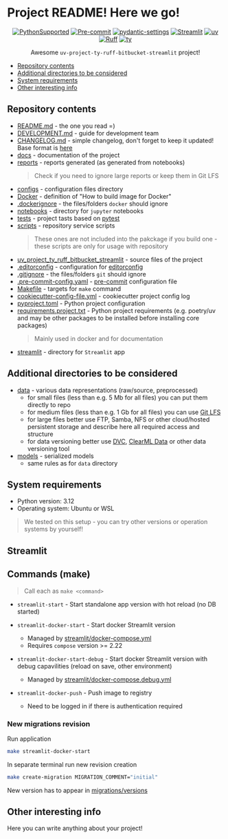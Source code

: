 # Project README! Here we go!

<div align="center">

[![PythonSupported](https://img.shields.io/badge/python-3.12-brightgreen.svg)](https://python3statement.org/#sections50-why)
[![Pre-commit](https://img.shields.io/badge/pre--commit-enabled-brightgreen?logo=pre-commit&logoColor=white)](https://pre-commit.com/)
[![pydantic-settings](https://img.shields.io/badge/settings-pydantic-settings)](https://github.com/pydantic/pydantic-settings)
[![Streamlit](https://img.shields.io/badge/-Streamlit-FF4B4B?style=flat&logo=streamlit&logoColor=white)](https://github.com/streamlit)
[![uv](https://img.shields.io/endpoint?url=https://raw.githubusercontent.com/astral-sh/uv/main/assets/badge/v0.json)](https://github.com/astral-sh/uv)
[![Ruff](https://img.shields.io/endpoint?url=https://raw.githubusercontent.com/astral-sh/ruff/main/assets/badge/v2.json)](https://github.com/astral-sh/ruff)
[![ty](https://img.shields.io/endpoint?url=https://raw.githubusercontent.com/astral-sh/ty/main/assets/badge/v0.json)](https://github.com/astral-sh/ty)

Awesome `uv-project-ty-ruff-bitbucket-streamlit` project!
</div>

- [Repository contents](#repository-contents)
- [Additional directories to be considered](#additional-directories-to-be-considered)
- [System requirements](#system-requirements)
- [Other interesting info](#other-interesting-info)

## Repository contents

- [README.md](README.md) - the one you read =)
- [DEVELOPMENT.md](DEVELOPMENT.md) - guide for development team
- [CHANGELOG.md](CHANGELOG.md) - simple changelog, don't forget to keep it updated! Base format is [here](https://keepachangelog.com/en/1.0.0/)
- [docs](docs) - documentation of the project
- [reports](reports) - reports generated (as generated from notebooks)
  > Check if you need to ignore large reports or keep them in Git LFS
- [configs](configs) - configuration files directory
- [Docker](Docker) - definition of "How to build image for Docker"
- [.dockerignore](.dockerignore) - the files/folders `docker` should ignore
- [notebooks](notebooks) - directory for `jupyter` notebooks
- [tests](tests) - project tasts based on [pytest](https://docs.pytest.org/en/stable/)
- [scripts](scripts) - repository service scripts
  > These ones are not included into the pakckage if you build one - these scripts are only for usage with repository
- [uv_project_ty_ruff_bitbucket_streamlit](uv_project_ty_ruff_bitbucket_streamlit) - source files of the project
- [.editorconfig](.editorconfig) - configuration for [editorconfig](https://editorconfig.org/)
- [.gitignore](.gitignore) - the files/folders `git` should ignore
- [.pre-commit-config.yaml](.pre-commit-config.yaml) - [pre-commit](https://pre-commit.com/) configuration file
- [Makefile](Makefile) - targets for `make` command
- [cookiecutter-config-file.yml](cookiecutter-config-file.yml) - cookiecutter project config log
- [pyproject.toml](pyproject.toml) - Python project configuration
- [requirements.project.txt](requirements.project.txt) - Python project requirements (e.g. poetry/uv and may be other packages to be installed before installing core packages)
  > Mainly used in docker and for documentation
- [streamlit](streamlit) - directory for `Streamlit` app
## Additional directories to be considered

- [data](data) - various data representations (raw/source, preprocessed)
  - for small files (less than e.g. 5 Mb for all files) you can put them directly to repo
  - for medium files (less than e.g. 1 Gb for all files) you can use [Git LFS](https://git-lfs.com/)
  - for large files better use FTP, Samba, NFS or other cloud/hosted persistent storage and describe here all required access and structure
  - for data versioning better use [DVC](https://dvc.org/), [ClearML Data](https://clear.ml/docs/latest/docs/clearml_data/) or other data versioning tool
- [models](models) - serialized models
  - same rules as for `data` directory

## System requirements

- Python version: 3.12
- Operating system: Ubuntu or WSL

> We tested on this setup - you can try other versions or operation systems by yourself!

## Streamlit

## Commands (make)

> Call each as `make <command>`

- `streamlit-start` - Start standalone app version with hot reload (no DB started)

- `streamlit-docker-start` - Start docker Streamlit version
  - Managed by [streamlit/docker-compose.yml](streamlit/docker-compose.debug.yml)
  - Requires `compose` version >= 2.22

- `streamlit-docker-start-debug` - Start docker Streamlit version with debug capavilities (reload on save, other environment)
  - Managed by [streamlit/docker-compose.debug.yml](streamlit/docker-compose.debug.yml)

- `streamlit-docker-push` - Push image to registry
  - Need to be logged in if there is authentication required

### New migrations revision

Run application

```bash
make streamlit-docker-start
```

In separate terminal run new revision creation

```bash
make create-migration MIGRATION_COMMENT="initial"
```

New version has to appear in [migrations/versions](migrations/versions)

## Other interesting info

Here you can write anything about your project!
